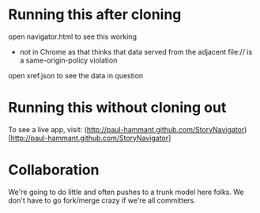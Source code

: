 # Running this after cloning

open navigator.html to see this working 

   - not in Chrome as that thinks that data served from the adjacent file:// is a same-origin-policy violation

open xref.json to see the data in question

# Running this without cloning out

To see a live app, visit: (http://paul-hammant.github.com/StoryNavigator)[http://paul-hammant.github.com/StoryNavigator]

# Collaboration

We're going to do little and often pushes to a trunk model here folks.  We don't have to go fork/merge crazy if we're all committers.
